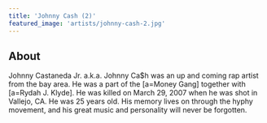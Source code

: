 ```yaml
---
title: 'Johnny Cash (2)'
featured_image: 'artists/johnny-cash-2.jpg'
---
```


## About

Johnny Castaneda Jr. a.k.a. Johnny Ca$h was an up and coming rap artist from the bay area. He was a part of the [a=Money Gang] together with [a=Rydah J. Klyde]. He was killed on March 29, 2007 when he was shot in Vallejo, CA. He was 25 years old. His memory lives on through the hyphy movement, and his great music and personality will never be forgotten.
